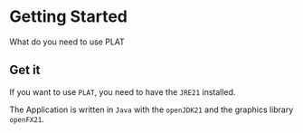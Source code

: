 # Getting Started

What do you need to use PLAT

## Get it

If you want to use `PLAT`, you need to have the `JRE21` installed. 

The Application is written in `Java` with the `openJDK21` and the graphics library `openFX21`.